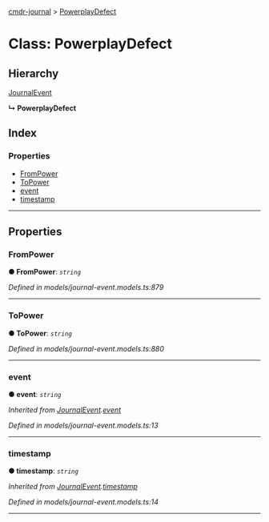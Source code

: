 [cmdr-journal](../README.md) > [PowerplayDefect](../classes/powerplaydefect.md)



# Class: PowerplayDefect

## Hierarchy


 [JournalEvent](journalevent.md)

**↳ PowerplayDefect**







## Index

### Properties

* [FromPower](powerplaydefect.md#frompower)
* [ToPower](powerplaydefect.md#topower)
* [event](powerplaydefect.md#event)
* [timestamp](powerplaydefect.md#timestamp)



---
## Properties
<a id="frompower"></a>

###  FromPower

**●  FromPower**:  *`string`* 

*Defined in models/journal-event.models.ts:879*





___

<a id="topower"></a>

###  ToPower

**●  ToPower**:  *`string`* 

*Defined in models/journal-event.models.ts:880*





___

<a id="event"></a>

###  event

**●  event**:  *`string`* 

*Inherited from [JournalEvent](journalevent.md).[event](journalevent.md#event)*

*Defined in models/journal-event.models.ts:13*





___

<a id="timestamp"></a>

###  timestamp

**●  timestamp**:  *`string`* 

*Inherited from [JournalEvent](journalevent.md).[timestamp](journalevent.md#timestamp)*

*Defined in models/journal-event.models.ts:14*





___


